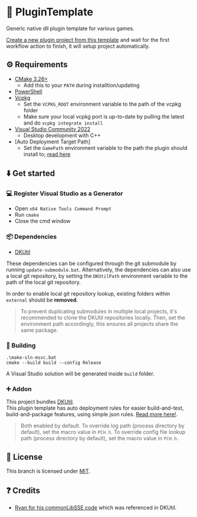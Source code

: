 # 📑 PluginTemplate
Generic native dll plugin template for various games.

[Create a new plugin project from this template](https://github.com/new?template_name=PluginTemplate&template_owner=gottyduke) and wait for the first workflow action to finish, it will setup project automatically. 

## ⚙ Requirements

- [CMake 3.26+](https://cmake.org/)
  - Add this to your `PATH` during installtion/updating
- [PowerShell](https://github.com/PowerShell/PowerShell/releases/latest)
- [Vcpkg](https://github.com/microsoft/vcpkg)
  - Set the `VCPKG_ROOT` environment variable to the path of the vcpkg folder
  - Make sure your local vcpkg port is up-to-date by pulling the latest and do `vcpkg integrate install`
- [Visual Studio Community 2022](https://visualstudio.microsoft.com/)
  - Desktop development with C++
- [Auto Deployment Target Path]
  - Set the `GamePath` environment variable to the path the plugin should install to; [read here](https://github.com/gottyduke/SF_PluginTemplate/wiki/Custom-deployment-rules)
  
## ⬇️ Get started

### 💻 Register Visual Studio as a Generator

- Open `x64 Native Tools Command Prompt`
- Run `cmake`
- Close the cmd window

### 📦 Dependencies

- [DKUtil](https://github.com/gottyduke/DKUtil)

These dependencies can be configured through the git submodule by running `update-submodule.bat`. Alternatively, the dependencies can also use a local git repository, by setting the `DKUtilPath` environment variable to the path of the local git repository.

In order to enable local git repository lookup, existing folders within `external` should be **removed**.

> To prevent duplicating submodules in multiple local projects, it's recommended to clone the DKUtil repositories locally. Then, set the environment path accordingly, this ensures all projects share the same package.  

### 🔨 Building

```
.\make-sln-msvc.bat
cmake --build build --config Release
```
A Visual Studio solution will be generated inside `build` folder.

### ➕ Addon

This project bundles [DKUtil](https://github.com/gottyduke/DKUtil).  
This plugin template has auto deployment rules for easier build-and-test, build-and-package features, using simple json rules. [Read more here!](https://github.com/gottyduke/SF_PluginTemplate/wiki/Custom-deployment-rules).  
> Both enabled by default.
> To override log path (process directory by default), set the macro value in `PCH.h`.
> To override config file lookup path (process directory by default), set the macro value in `PCH.h`.

## 📖 License

This branch is licensed under [MIT](LICENSE).

## ❓ Credits

- [Ryan for his commonLibSSE code](https://github.com/Ryan-rsm-McKenzie/CommonLibSSE) which was referenced in DKUtil.

